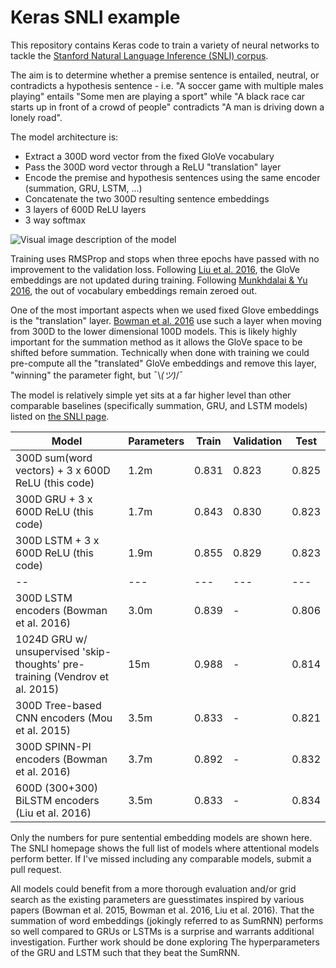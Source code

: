 # Keras SNLI example

This repository contains Keras code to train a variety of neural networks to tackle the [Stanford Natural Language Inference (SNLI) corpus](http://nlp.stanford.edu/projects/snli/).

The aim is to determine whether a premise sentence is entailed, neutral, or contradicts a hypothesis sentence - i.e. "A soccer game with multiple males playing" entails "Some men are playing a sport" while "A black race car starts up in front of a crowd of people" contradicts "A man is driving down a lonely road".

The model architecture is:

+ Extract a 300D word vector from the fixed GloVe vocabulary
+ Pass the 300D word vector through a ReLU "translation" layer
+ Encode the premise and hypothesis sentences using the same encoder (summation, GRU, LSTM, ...)
+ Concatenate the two 300D resulting sentence embeddings
+ 3 layers of 600D ReLU layers
+ 3 way softmax

![Visual image description of the model](https://rawgit.com/Smerity/keras_snli/master/snli_model.svg)

Training uses RMSProp and stops when three epochs have passed with no improvement to the validation loss.
Following [Liu et al. 2016](http://arxiv.org/abs/1605.09090), the GloVe embeddings are not updated during training.
Following [Munkhdalai & Yu 2016](http://arxiv.org/abs/1607.04315), the out of vocabulary embeddings remain zeroed out.

One of the most important aspects when we used fixed Glove embeddings is the "translation" layer.
[Bowman et al. 2016](http://nlp.stanford.edu/pubs/snli_paper.pdf) use such a layer when moving from 300D to the lower dimensional 100D models.
This is likely highly important for the summation method as it allows the GloVe space to be shifted before summation.
Technically when done with training we could pre-compute all the "translated" GloVe embeddings and remove this layer, "winning" the parameter fight, but ¯\\_(ツ)_/¯

The model is relatively simple yet sits at a far higher level than other comparable baselines (specifically summation, GRU, and LSTM models) listed on [the SNLI page](http://nlp.stanford.edu/projects/snli/).

Model                                              | Parameters | Train  | Validation | Test
---                                                | ---        | ---    | ---        | ---
300D sum(word vectors) + 3 x 600D ReLU (this code) | 1.2m       | 0.831  | 0.823      | 0.825
300D GRU + 3 x 600D ReLU (this code)               | 1.7m       | 0.843  | 0.830      | 0.823
300D LSTM + 3 x 600D ReLU (this code)              | 1.9m       | 0.855  | 0.829      | 0.823
--                                                | ---        | ---    | ---        | ---
300D LSTM encoders (Bowman et al. 2016)            | 3.0m       | 0.839  | -          | 0.806
1024D GRU w/ unsupervised 'skip-thoughts' pre-training (Vendrov et al. 2015) | 15m | 0.988 | - | 0.814
300D Tree-based CNN encoders (Mou et al. 2015)     | 3.5m       | 0.833  | -          | 0.821
300D SPINN-PI encoders (Bowman et al. 2016)        | 3.7m       | 0.892  | -          | 0.832
600D (300+300) BiLSTM encoders (Liu et al. 2016)   | 3.5m       | 0.833  | -          | 0.834

Only the numbers for pure sentential embedding models are shown here.
The SNLI homepage shows the full list of models where attentional models perform better.
If I've missed including any comparable models, submit a pull request.

All models could benefit from a more thorough evaluation and/or grid search as the existing parameters are guesstimates inspired by various papers (Bowman et al. 2015, Bowman et al. 2016, Liu et al. 2016).
That the summation of word embeddings (jokingly referred to as SumRNN) performs so well compared to GRUs or LSTMs is a surprise and warrants additional investigation.
Further work should be done exploring The hyperparameters of the GRU and LSTM such that they beat the SumRNN.
